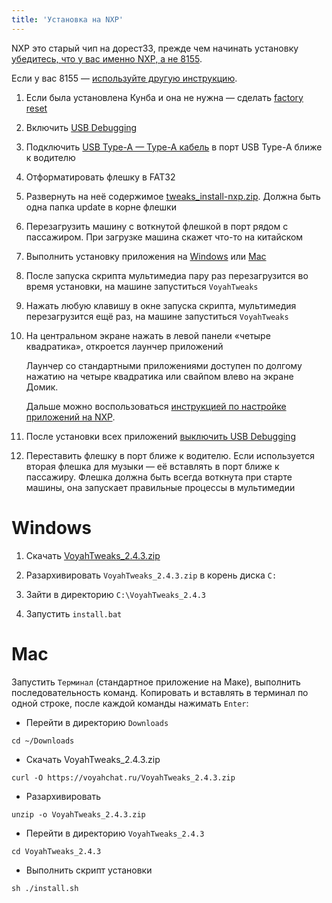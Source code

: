 ```yaml
---
title: 'Установка на NXP'
---
```


NXP это старый чип на дорест33, прежде чем начинать установку [убедитесь, что у вас именно NXP, а не 8155](https://t.me/voyahchat/32898/92496).

Если у вас 8155 — [используйте другую инструкцию](tweaks_install.md).

1. Если была установлена Кунба и она не нужна — сделать [factory reset](reset.md)

2. Включить [USB Debugging](usb-debugging.md)

3. Подключить [USB Type-A — Type-A кабель](cable.md) в порт USB Type-A ближе к водителю

4. Отформатировать флешку в FAT32

5. Развернуть на неё содержимое [tweaks_install-nxp.zip](tweaks_install-nxp.zip). Должна быть одна папка update в корне флешки

6. Перезагрузить машину с воткнутой флешкой в порт рядом с пассажиром. При загрузке машина скажет что-то на китайском

7. Выполнить установку приложения на [Windows](#windows) или [Mac](#mac)

8. После запуска скрипта мультимедиа пару раз перезагрузится во время установки, на машине запуститься `VoyahTweaks`

9. Нажать любую клавишу в окне запуска скрипта, мультимедия перезагрузится ещё раз, на машине запуститься `VoyahTweaks`

10. На центральном экране нажать в левой панели «четыре квадратика», откроется лаунчер приложений

    Лаунчер со стандартными приложениями доступен по долгому нажатию на четыре квадратика или свайпом влево на экране Домик.

    Дальше можно воспользоваться [инструкцией по настройке приложений на NXP](software_setup-nxp.md).

11. После установки всех приложений [выключить USB Debugging](usb-debugging.md)

12. Переставить флешку в порт ближе к водителю. Если используется вторая флешка для музыки — её вставлять в порт ближе к пассажиру. Флешка должна быть всегда воткнута при старте машины, она запускает правильные процессы в мультимедии

# Windows

1. Скачать [VoyahTweaks_2.4.3.zip](https://voyahchat.ru/VoyahTweaks_2.4.3.zip)

2. Разархивировать `VoyahTweaks_2.4.3.zip` в корень диска `C:`

3. Зайти в директорию `C:\VoyahTweaks_2.4.3`

4. Запустить `install.bat`

# Mac

Запустить `Терминал` (стандартное приложение на Маке), выполнить последовательность команд. Копировать и вставлять в терминал по одной строке, после каждой команды нажимать `Enter`:
  * Перейти в директорию `Downloads`
```
cd ~/Downloads
```
  * Скачать VoyahTweaks_2.4.3.zip
```
curl -O https://voyahchat.ru/VoyahTweaks_2.4.3.zip
```
  * Разархивировать
```
unzip -o VoyahTweaks_2.4.3.zip
```
  * Перейти в директорию `VoyahTweaks_2.4.3`
```
cd VoyahTweaks_2.4.3
```
  * Выполнить скрипт установки
```
sh ./install.sh
```

